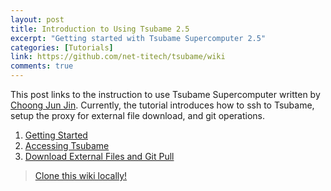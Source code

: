 ```yaml
---
layout: post
title: Introduction to Using Tsubame 2.5
excerpt: "Getting started with Tsubame Supercomputer 2.5"
categories: [Tutorials]
link: https://github.com/net-titech/tsubame/wiki
comments: true
---
```


This post links to the instruction to use Tsubame Supercomputer
written by [Choong Jun Jin](https://github.com/orgs/net-titech/people/Zepx). 
Currently, the tutorial introduces how to ssh to Tsubame, setup
the proxy for external file download, and git operations.

1. [Getting Started](https://github.com/net-titech/tsubame/wiki/Getting-Started)
2. [Accessing Tsubame](https://github.com/net-titech/tsubame/wiki/Accessing-Tsubame)
3. [Download External Files and Git Pull](https://github.com/net-titech/tsubame/wiki/External-Downloads-and-Git-Pulls)

> [Clone this wiki locally!](https://github.com/net-titech/tsubame.wiki.git)
